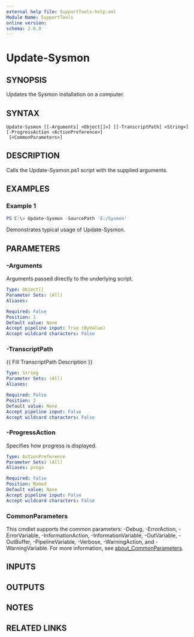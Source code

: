 ```yaml
---
external help file: SupportTools-help.xml
Module Name: SupportTools
online version:
schema: 2.0.0
---
```


# Update-Sysmon

## SYNOPSIS
Updates the Sysmon installation on a computer.

## SYNTAX

```
Update-Sysmon [[-Arguments] <Object[]>] [[-TranscriptPath] <String>] [-ProgressAction <ActionPreference>]
 [<CommonParameters>]
```

## DESCRIPTION
Calls the Update-Sysmon.ps1 script with the supplied arguments.

## EXAMPLES

### Example 1
```powershell
PS C:\> Update-Sysmon -SourcePath 'E:/Sysmon'
```

Demonstrates typical usage of Update-Sysmon.

## PARAMETERS

### -Arguments
Arguments passed directly to the underlying script.

```yaml
Type: Object[]
Parameter Sets: (All)
Aliases:

Required: False
Position: 1
Default value: None
Accept pipeline input: True (ByValue)
Accept wildcard characters: False
```

### -TranscriptPath
{{ Fill TranscriptPath Description }}

```yaml
Type: String
Parameter Sets: (All)
Aliases:

Required: False
Position: 2
Default value: None
Accept pipeline input: False
Accept wildcard characters: False
```

### -ProgressAction
Specifies how progress is displayed.

```yaml
Type: ActionPreference
Parameter Sets: (All)
Aliases: proga

Required: False
Position: Named
Default value: None
Accept pipeline input: False
Accept wildcard characters: False
```

### CommonParameters
This cmdlet supports the common parameters: -Debug, -ErrorAction, -ErrorVariable, -InformationAction, -InformationVariable, -OutVariable, -OutBuffer, -PipelineVariable, -Verbose, -WarningAction, and -WarningVariable. For more information, see [about_CommonParameters](http://go.microsoft.com/fwlink/?LinkID=113216).

## INPUTS

## OUTPUTS

## NOTES

## RELATED LINKS
